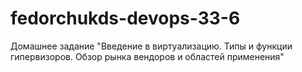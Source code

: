 # fedorchukds-devops-33-6
Домашнее задание "Введение в виртуализацию. Типы и функции гипервизоров. Обзор рынка вендоров и областей применения"
